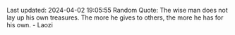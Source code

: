 Last updated: 2024-04-02 19:05:55
Random Quote: The wise man does not lay up his own treasures. The more he gives to others, the more he has for his own. - Laozi